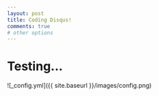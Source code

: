 ```yaml
---
layout: post
title: Coding Disqus!
comments: true
# other options
---
```

# Testing...

![_config.yml]({{ site.baseurl }}/images/config.png)


